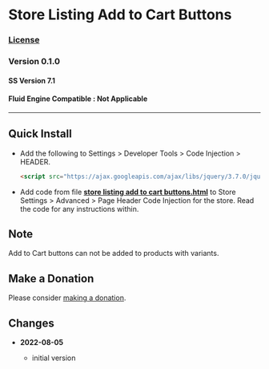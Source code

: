 # Store Listing Add to Cart Buttons

### [License][99]

### Version 0.1.0

#### SS Version 7.1

#### Fluid Engine Compatible : Not Applicable

---

## Quick Install

* Add the following to Settings > Developer Tools > Code Injection > HEADER.
  
  ```html
  <script src="https://ajax.googleapis.com/ajax/libs/jquery/3.7.0/jquery.min.js"></script>
  ```
  
* Add code from file **[store listing add to cart buttons.html][1]** to
  Store Settings > Advanced > Page Header Code Injection for the store. Read the
  code for any instructions within.

## Note

Add to Cart buttons can not be added to products with variants.

## Make a Donation

Please consider [making a donation][2].

## Changes

<!-- * **2021-08-02**

  * fix minor documentation issues
  * bumped version to 0.1d1
  -->
* **2022-08-05**

  * initial version

[1]: store%20listing%20add%20to%20cart%20buttons.html#L1
[2]: https://github.com/tomsWebConsulting/twcsl#make-a-donation
[99]: https://github.com/tomsWebConsulting/twcsl/blob/main/LICENSE.txt#L1
